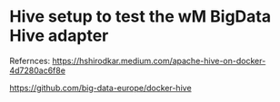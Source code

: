 # Hive setup to test the wM BigData Hive adapter

Refernces:
https://hshirodkar.medium.com/apache-hive-on-docker-4d7280ac6f8e

https://github.com/big-data-europe/docker-hive

